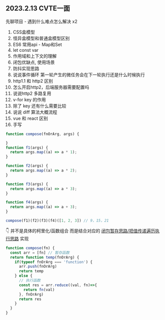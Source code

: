 ## 2023.2.13 CVTE一面

先聊项目 - 遇到什么难点怎么解决 x2

1. CSS盒模型
2. 怪异盒模型和普通盒模型区别
3. ES6 常用api - Map和Set
4. let const var
5. 作用域和上下文的理解
6. 闭包优缺点, 使用场景
7. 防抖实现思路
8. 说说事件循环 第一轮产生的微任务会在下一轮执行还是什么时候执行
9. http1.1 和 http2 区别
10. 怎么开启http2，后端服务器需要配置吗
11. 说说http2 多路复用
12. v-for key 的作用
13. 除了 key 还有什么需要比较
14. 说说 diff 算法大概流程
15. vue 和 react 区别
16. 手写
```js
function compose(fnOrArg, args) {

}
function f1(args) {
  return args.map((a) => a * 1);
}

function f2(args) {
  return args.map((a) => a * 2);
}

function f3(args) {
  return args.map((a) => a * 3);
}

function f4(args) {
  return args.map((a) => a + 3);
}

compose(f1)(f2)(f3)(f4)([1, 2, 3]) // 9，15，21
```
👇 并不是具体的柯里化/函数组合 而是结合对应的 [闭包暂存思路/把值传递遍历执行思路](../手写系列/手写系列-函数柯里化与组合.md) 实现
```js
function compose(fn) {
  const arr = [fn] // 暂存函数
  return function temp(fnOrArg) {
    if(typeof fnOrArg === 'function') {
      arr.push(fnOrArg)
      return temp
    } else {
      // 执行函数
      const res = arr.reduce((val, fn)=>{
        return fn(val)
      }, fnOrArg)
      return res
    }
  }
}
```